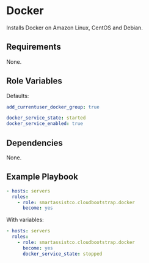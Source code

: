 Docker
=========

Installs Docker on Amazon Linux, CentOS and Debian.

Requirements
------------

None.

Role Variables
--------------

Defaults:

```yaml
add_currentuser_docker_group: true

docker_service_state: started
docker_service_enabled: true
```

Dependencies
------------

None.

Example Playbook
----------------

```yaml
- hosts: servers
  roles:
    - role: smartassistco.cloudbootstrap.docker
      become: yes
```

With variables:

```yaml
- hosts: servers
  roles:
    - role: smartassistco.cloudbootstrap.docker
      become: yes
      docker_service_state: stopped
```
